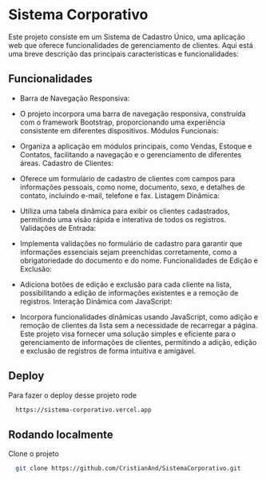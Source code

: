
# Sistema Corporativo

Este projeto consiste em um Sistema de Cadastro Único, uma aplicação web que oferece funcionalidades de gerenciamento de clientes. Aqui está uma breve descrição das principais características e funcionalidades:
## Funcionalidades

- Barra de Navegação Responsiva:

- O projeto incorpora uma barra de navegação responsiva, construída com o framework Bootstrap, proporcionando uma experiência consistente em diferentes dispositivos.
Módulos Funcionais:

 - Organiza a aplicação em módulos principais, como Vendas, Estoque e Contatos, facilitando a navegação e o gerenciamento de diferentes áreas.
Cadastro de Clientes:

- Oferece um formulário de cadastro de clientes com campos para informações pessoais, como nome, documento, sexo, e detalhes de contato, incluindo e-mail, telefone e fax.
Listagem Dinâmica:

- Utiliza uma tabela dinâmica para exibir os clientes cadastrados, permitindo uma visão rápida e interativa de todos os registros.
Validações de Entrada:

- Implementa validações no formulário de cadastro para garantir que informações essenciais sejam preenchidas corretamente, como a obrigatoriedade do documento e do nome.
Funcionalidades de Edição e Exclusão:

- Adiciona botões de edição e exclusão para cada cliente na lista, possibilitando a edição de informações existentes e a remoção de registros.
Interação Dinâmica com JavaScript:

- Incorpora funcionalidades dinâmicas usando JavaScript, como adição e remoção de clientes da lista sem a necessidade de recarregar a página.
Este projeto visa fornecer uma solução simples e eficiente para o gerenciamento de informações de clientes, permitindo a adição, edição e exclusão de registros de forma intuitiva e amigável.



## Deploy

Para fazer o deploy desse projeto rode

```bash
  https://sistema-corporativo.vercel.app
```


## Rodando localmente

Clone o projeto

```bash
  git clone https://github.com/CristianAnd/SistemaCorporativo.git
```

